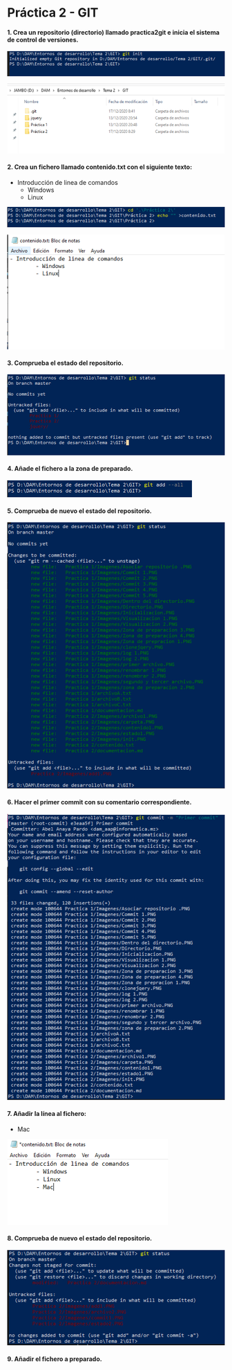 # Práctica 2 - GIT

#### 1. Crea un repositorio (directorio) llamado practica2git e inicia el sistema de control de versiones.

![](Imagenes/init.PNG)

![](Imagenes/carpeta.PNG)

#### 2. Crea un fichero llamado contenido.txt con el siguiente texto:

- Introducción de linea de comandos
    - Windows
    - Linux
    
![](Imagenes/archivo1.PNG)

![](Imagenes/contenido1.PNG)

#### 3. Comprueba el estado del repositorio.

![](Imagenes/estado1.PNG)

####  4. Añade el fichero a la zona de preparado.

![](Imagenes/add1.PNG)

#### 5. Comprueba de nuevo el estado del repositorio.

![](Imagenes/estado2.PNG)

#### 6. Hacer el primer commit con su comentario correspondiente.

![](Imagenes/commit1.PNG)

#### 7. Añadir la línea al fichero:

- Mac

![](Imagenes/archivo2.PNG)

#### 8. Comprueba de nuevo el estado del repositorio.

![](Imagenes/estado3.PNG)

#### 9. Añadir el fichero a preparado.



